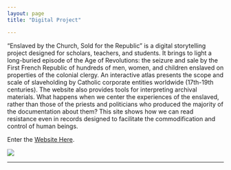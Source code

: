 ```yaml
---
layout: page
title: "Digital Project"

---
```


“Enslaved by the Church, Sold for the Republic” is a digital storytelling project designed for scholars, teachers, and students. It brings to light a long-buried episode of the Age of Revolutions: the seizure and sale by the First French Republic of hundreds of men, women, and children enslaved on properties of the colonial clergy. An interactive atlas presents the scope and scale of slaveholding by Catholic corporate entities worldwide (17th-19th centuries). The website also provides tools for interpreting archival materials. What happens when we center the experiences of the enslaved, rather than those of the priests and politicians who produced the majority of the documentation about them? This site shows how we can read resistance even in records designed to facilitate the commodification and control of human beings.

Enter the [Website Here](https://storymaps.arcgis.com/stories/68ea1822adba48acadb2848f40b29048).

<img src="{{ site.baseurl }}/3bassins.gif">

---
